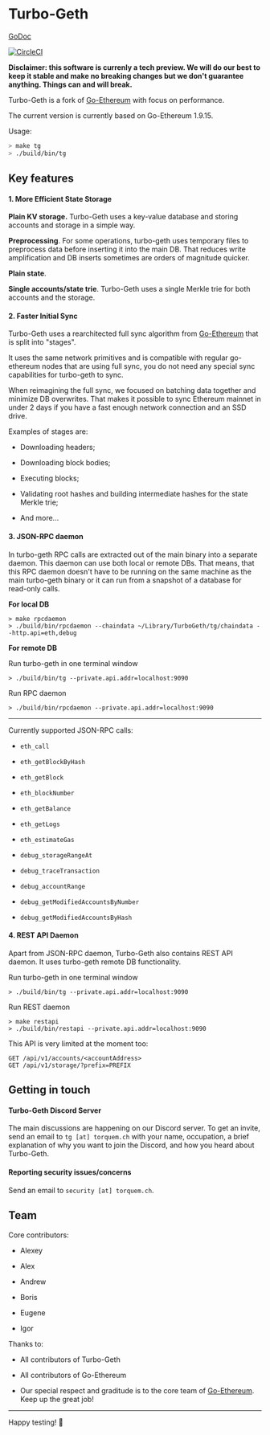# Turbo-Geth

[GoDoc](https://godoc.org/github.com/ledgerwatch/turbo-geth)

[![CircleCI](https://circleci.com/gh/ledgerwatch/turbo-geth.svg?style=svg)](https://circleci.com/gh/ledgerwatch/turbo-geth)

**Disclaimer: this software is currenly a tech preview. We will do our best to
keep it stable and make no breaking changes but we don't guarantee anything.
Things can and will break.**

Turbo-Geth is a fork of [Go-Ethereum](https://github.com/ethereum/go-ethereum) with focus on performance.

The current version is currently based on Go-Ethereum 1.9.15.

Usage:

```sh
> make tg
> ./build/bin/tg
```

## Key features 

#### 1. More Efficient State Storage

**Plain KV storage.** Turbo-Geth uses a key-value database and storing accounts and storage in
a simple way.

**Preprocessing**. For some operations, turbo-geth uses temporary files to preprocess data before
inserting it into the main DB. That reduces write amplification and 
DB inserts sometimes are orders of magnitude quicker.

**Plain state**.

**Single accounts/state trie**. Turbo-Geth uses a single Merkle trie for both
accounts and the storage.


#### 2. Faster Initial Sync

Turbo-Geth uses a rearchitected full sync algorithm from
[Go-Ethereum](https://github.com/ethereum/go-ethereum) that is split into
"stages".

It uses the same network primitives and is compatible with regular go-ethereum
nodes that are using full sync, you do not need any special sync capabilities
for turbo-geth to sync.

When reimagining the full sync, we focused on batching data together and minimize DB overwrites.
That makes it possible to sync Ethereum mainnet in under 2 days if you have a fast enough network connection
and an SSD drive.

Examples of stages are:

* Downloading headers;

* Downloading block bodies;

* Executing blocks;

* Validating root hashes and building intermediate hashes for the state Merkle trie;

* And more...

#### 3. JSON-RPC daemon

In turbo-geth RPC calls are extracted out of the main binary into a separate daemon.
This daemon can use both local or remote DBs. That means, that this RPC daemon
doesn't have to be running on the same machine as the main turbo-geth binary or
it can run from a snapshot of a database for read-only calls.


**For local DB**
```
> make rpcdaemon
> ./build/bin/rpcdaemon --chaindata ~/Library/TurboGeth/tg/chaindata --http.api=eth,debug
```
**For remote DB**

Run turbo-geth in one terminal window

```
> ./build/bin/tg --private.api.addr=localhost:9090
```

Run RPC daemon
```
> ./build/bin/rpcdaemon --private.api.addr=localhost:9090
```

---

Currently supported JSON-RPC calls:

* `eth_call`

* `eth_getBlockByHash`

* `eth_getBlock`

* `eth_blockNumber`

* `eth_getBalance`

* `eth_getLogs`

* `eth_estimateGas`

* `debug_storageRangeAt`

* `debug_traceTransaction`

* `debug_accountRange`

* `debug_getModifiedAccountsByNumber`

* `debug_getModifiedAccountsByHash`


#### 4. REST API Daemon

Apart from JSON-RPC daemon, Turbo-Geth also contains REST API daemon. It uses
turbo-geth remote DB functionality.

Run turbo-geth in one terminal window

```
> ./build/bin/tg --private.api.addr=localhost:9090
```

Run REST daemon
```
> make restapi
> ./build/bin/restapi --private.api.addr=localhost:9090
```

This API is very limited at the moment too:

```
GET /api/v1/accounts/<accountAddress>
GET /api/v1/storage/?prefix=PREFIX
```


## Getting in touch

#### Turbo-Geth Discord Server

The main discussions are happening on our Discord server. 
To get an invite, send an email to `tg [at] torquem.ch` with your name, occupation, 
a brief explanation of why you want to join the Discord, and how you heard about Turbo-Geth.

#### Reporting security issues/concerns

Send an email to `security [at] torquem.ch`.

## Team

Core contributors:

* Alexey

* Alex

* Andrew

* Boris

* Eugene

* Igor

Thanks to:

* All contributors of Turbo-Geth

* All contributors of Go-Ethereum

* Our special respect and graditude is to the core team of [Go-Ethereum](https://github.com/ethereum/go-ethereum). Keep up the great job!

---

Happy testing! 🥤
